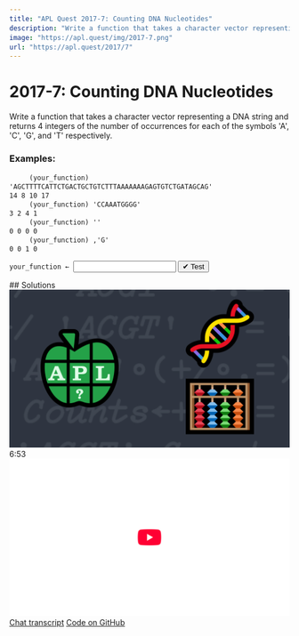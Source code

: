 ```yaml
---
title: "APL Quest 2017-7: Counting DNA Nucleotides"
description: "Write a function that takes a character vector representing a DNA string and returns 4 integers of the number of occurrences for each of the symbols 'A', 'C', 'G', and 'T' respectively."
image: "https://apl.quest/img/2017-7.png"
url: "https://apl.quest/2017/7"
---
```


# <span class=s>2017-</span>7: Counting DNA Nucleotides
Write a function that takes a character vector representing a DNA string and returns 4 integers of the number of occurrences for each of the symbols 'A', 'C', 'G', and 'T' respectively.

### Examples:

```APL
     (your_function) 'AGCTTTTCATTCTGACTGCTGTCTTTAAAAAAAGAGTGTCTGATAGCAG' 
14 8 10 17
     (your_function) 'CCAAATGGGG'
3 2 4 1
     (your_function) ''
0 0 0 0
     (your_function) ,'G'
0 0 1 0
```
<div class="pdiv">
  <code onclick="p_Input.focus()">your_function ← </code><input id="p_Input" autocomplete="off" spellcheck="false" oninput="this.parentElement.querySelector`button`.disabled=false;localStorage.setItem(window.location.pathname,this.value)" onkeypress="subm(event)">
  <button onclick="alert$.next`Testing…`;submitSolution`p`" class="md-button md-button--primary">&#x2714; Test</button>
</div>
<blockquote id="p_Output"></blockquote>
## Solutions
<div onclick="play(this)" title="Video on YouTube" class="yt">
<img alt="Video Thumbnail" src="../../img/2017-7.png">
<time>6:53</time>
<img alt="YouTube" src="../../img/yt-big.png">
</div>
<a href="https://chat.stackexchange.com/transcript/message/62628046#62628046" target="_blank" class="md-button md-button--primary">Chat transcript</a>
<a href="https://github.com/abrudz/apl_quest/tree/main/2017/7.apl" target="_blank" class="md-button md-button--primary right">Code on GitHub</a>

<script>
    testCases={"a":["'CCAAATGGGG'","'AGCTTTTCATTCTGACTGCTGTCTTTAAAAAAAGAGTGTCTGATAGCAG'",",'T'","'GACT'"],"b":["''","'CCCCCCCCCCCCCCCC'"],"f":"{+/'ACGT'∘.=⍵}"}
    p_Input.value=localStorage.getItem(window.location.pathname)
    play=e=>e.outerHTML=`<iframe src="https://www.youtube.com/embed/0TJkzDIWAno?list=PLYKQVqyrAEj9wDIUyLDGtDAFTKY38BUMN&autoplay=1" title="<span class=s>2017-</span>7: Counting DNA Nucleotides (APL Quest 2017-7)" frameborder="0" allow="accelerometer; autoplay; clipboard-write; encrypted-media; gyroscope; picture-in-picture; web-share" referrerpolicy="strict-origin-when-cross-origin" allowfullscreen></iframe>`
</script>

